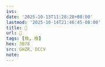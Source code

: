 ```yaml
---
ivs:
date: '2025-10-13T11:28:28+08:00'
lastmod: '2025-10-14T21:46:45-08:00'
title: 󰝎
url: 󰝎
tags: [㭸, 㭸]
hex: 3B78
src: GHZR, DCCV
note:
---
```

